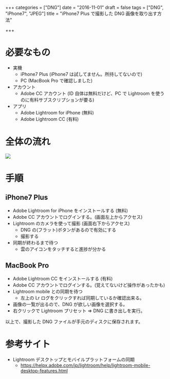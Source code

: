 +++
categories = ["DNG"]
date = "2016-11-01"
draft = false
tags = ["DNG", "iPhone7", "JPEG"]
title = "iPhone7 Plus で撮影した DNG 画像を取り出す方法"

+++

# 必要なもの

- 実機
  - iPhone7 Plus (iPhone7 は試してません。所持してないので)
  - PC (MacBook Pro で確認しました)
- アカウント
  - Adobe CC アカウント (ID 自体は無料だけど、PC で Lightroom を使うのに有料サブスクリプションが要る)
- アプリ
  - Adobe Lightroom for iPhone (無料)
  - Adobe Lightroom CC (有料)

# 全体の流れ

<img src="../figure1.png" />

# 手順

## iPhone7 Plus

- Adobe Lightroom for iPhone をインストールする (無料)
- Adobe CC アカウントでログインする。(画面左上からアクセス)
- Lightroom のカメラを使って撮影 (画面右下からアクセス)
  - DNG の(フラット)ボタンがあるので有効にする
  - 撮影する
- 同期が終わるまで待つ
  - 雲のアイコンをタッチすると進捗が分かる

## MacBook Pro

- Adobe Lightroom CC をインストールする (有料)
- Adobe CC アカウントでログインする。(覚えてないけど操作があったかも)
- Lightroom mobile との同期を待つ
  - 左上の Lr ログをクリックすれば同期しているか確認出来る。
- 画像の一覧が出るので、DNG が欲しい画像を選択する。
- 右クリックで Lightroom プリセット => DNG に書き出しを実行。

以上で、撮影した DNG ファイルが手元のディスクに保存されます。

# 参考サイト

- Lightroom デスクトップとモバイルプラットフォームの同期
  - https://helpx.adobe.com/jp/lightroom/help/lightroom-mobile-desktop-features.html
